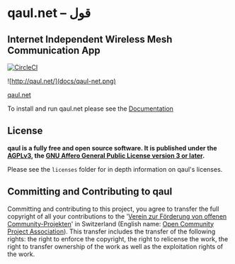 # qaul.net – قول

## Internet Independent Wireless Mesh Communication App

[![CircleCI](https://circleci.com/gh/qaul/qaul.net/tree/main.svg?style=shield)](https://circleci.com/gh/qaul/qaul.net/tree/main)

![http://qaul.net/](docs/qaul-net.png)

[qaul.net](https://qaul.net)

To install and run qaul.net please see the [Documentation](docs/qaul.net-manual/README.md)

## License

**qaul is a fully free and open source software. It is published under the 
[AGPLv3], the [GNU Affero General Public License version 3 or later].**

Please see the `licenses` folder for in depth information on qaul's licenses.


## Committing and Contributing to qaul

Committing and contributing to this project, you agree to transfer the full copyright of all your contributions to the '[Verein zur Förderung von offenen Community-Projekten]' in Switzerland (English name: [Open Community Project Association]). This transfer includes the transfer of the following rights: the right to enforce the copyright, the right to relicense the work, the right to transfer ownership of the work as well as the exploitation rights of the work.


[Verein zur Förderung von offenen Community-Projekten]: https://ocpa.ch
[Open Community Project Association]: https://ocpa.ch
[AGPLv3]: licenses/agpl-3.0.md
[GNU Affero General Public License version 3 or later]: licenses/agpl-3.0.md
